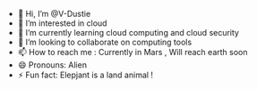 - 👋 Hi, I’m @V-Dustie
- 👀 I’m interested in cloud 
- 🌱 I’m currently learning cloud computing and cloud security
- 💞️ I’m looking to collaborate on computing tools
- 📫 How to reach me : Currently in Mars , Will reach earth soon 
- 😄 Pronouns: Alien
- ⚡ Fun fact: Elepjant is a land animal !

<!---
V-Dustie/V-Dustie is a ✨ special ✨ repository because its `README.md` (this file) appears on your GitHub profile.
You can click the Preview link to take a look at your changes.
--->
